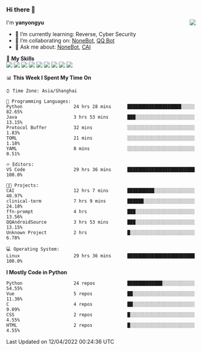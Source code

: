 ### Hi there 👋

<a href="#">
  <img align="right" src="https://github-readme-stats.vercel.app/api?username=yanyongyu&count_private=true&show_icons=true&bg_color=15,f2f7fd,E0EAFC" />
</a>

I'm **yanyongyu**

- 🌱 I’m currently learning: Reverse, Cyber Security
- 👯 I’m collaborating on: [NoneBot](https://github.com/nonebot), [QQ Bot](https://github.com/Mrs4s/go-cqhttp)
- 💬 Ask me about: [NoneBot](https://github.com/nonebot), [CAI](https://github.com/cscs181/CAI)

🌟 **My Skills**  
![](https://img.shields.io/badge/-Python-3e74a2?style=flat-square&logo=Python&logoColor=fff)
![](https://img.shields.io/badge/-Node.js-339933?style=flat-square&logo=Node.js&logoColor=fff)
![](https://img.shields.io/badge/-Vue-4fc08d?style=flat-square&logo=Vue.js&logoColor=fff)
![](https://img.shields.io/badge/-React-2d98ce?style=flat-square&logo=React&logoColor=fff)
![](https://img.shields.io/badge/-Docker-2496ED?style=flat-square&logo=Docker&logoColor=fff)
![](https://img.shields.io/badge/-Linux-000000?style=flat-square&logo=Linux&logoColor=fff)
![](https://img.shields.io/badge/-MySQL-4479A1?style=flat-square&logo=MySQL&logoColor=fff)
![](https://img.shields.io/badge/-Redis-DC382D?style=flat-square&logo=Redis&logoColor=fff)
![](https://img.shields.io/badge/-MongoDB-47A248?style=flat-square&logo=MongoDB&logoColor=fff)

<!--START_SECTION:waka-->
📊 **This Week I Spent My Time On** 

```text
⌚︎ Time Zone: Asia/Shanghai

💬 Programming Languages: 
Python                   24 hrs 28 mins      ████████████████████░░░░░   82.65% 
Java                     3 hrs 53 mins       ███░░░░░░░░░░░░░░░░░░░░░░   13.15% 
Protocol Buffer          32 mins             ░░░░░░░░░░░░░░░░░░░░░░░░░   1.83% 
TOML                     21 mins             ░░░░░░░░░░░░░░░░░░░░░░░░░   1.18% 
YAML                     8 mins              ░░░░░░░░░░░░░░░░░░░░░░░░░   0.51%

🔥 Editors: 
VS Code                  29 hrs 36 mins      █████████████████████████   100.0%

🐱‍💻 Projects: 
CAI                      12 hrs 7 mins       ██████████░░░░░░░░░░░░░░░   40.97% 
clinical-term            7 hrs 9 mins        ██████░░░░░░░░░░░░░░░░░░░   24.18% 
ffn-prompt               4 hrs               ███░░░░░░░░░░░░░░░░░░░░░░   13.56% 
QQAndroidSource          3 hrs 53 mins       ███░░░░░░░░░░░░░░░░░░░░░░   13.15% 
Unknown Project          2 hrs               █░░░░░░░░░░░░░░░░░░░░░░░░   6.78%

💻 Operating System: 
Linux                    29 hrs 36 mins      █████████████████████████   100.0%

```

**I Mostly Code in Python** 

```text
Python                   24 repos            █████████████░░░░░░░░░░░░   54.55% 
Vue                      5 repos             ██░░░░░░░░░░░░░░░░░░░░░░░   11.36% 
C                        4 repos             ██░░░░░░░░░░░░░░░░░░░░░░░   9.09% 
CSS                      2 repos             █░░░░░░░░░░░░░░░░░░░░░░░░   4.55% 
HTML                     2 repos             █░░░░░░░░░░░░░░░░░░░░░░░░   4.55%

```



 Last Updated on 12/04/2022 00:24:36 UTC
<!--END_SECTION:waka-->
